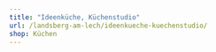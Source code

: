 ```yaml
---
title: "Ideenküche, Küchenstudio"
url: /landsberg-am-lech/ideenkueche-kuechenstudio/
shop: Küchen
---
```

